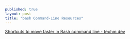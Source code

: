```yaml
---
published: true
layout: post
title: "bash Command-Line Resources"
---
```

[Shortcuts to move faster in Bash command line - teohm.dev](http://teohm.com/blog/2012/01/04/shortcuts-to-move-faster-in-bash-command-line/)

